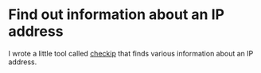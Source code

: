 # Find out information about an IP address

I wrote a little tool called [checkip](https://github.com/jreisinger/checkip) that finds various information about an IP address.

